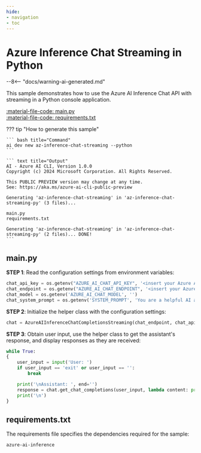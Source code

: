 ```yaml
---
hide:
- navigation
- toc
---
```

# Azure Inference Chat Streaming in Python

--8<-- "docs/warning-ai-generated.md"

This sample demonstrates how to use the Azure AI Inference Chat API with streaming in a Python console application.

[:material-file-code: main.py](https://raw.githubusercontent.com/robch/book-of-ai/main/docs/samples/az-inference-chat-streaming-py/main.py)  
[:material-file-code: requirements.txt](https://raw.githubusercontent.com/robch/book-of-ai/main/docs/samples/az-inference-chat-streaming-py/requirements.txt)  

??? tip "How to generate this sample"

    ``` bash title="Command"
    ai dev new az-inference-chat-streaming --python
    ```

    ``` text title="Output"
    AI - Azure AI CLI, Version 1.0.0
    Copyright (c) 2024 Microsoft Corporation. All Rights Reserved.

    This PUBLIC PREVIEW version may change at any time.
    See: https://aka.ms/azure-ai-cli-public-preview

    Generating 'az-inference-chat-streaming' in 'az-inference-chat-streaming-py' (3 files)...

    main.py
    requirements.txt

    Generating 'az-inference-chat-streaming' in 'az-inference-chat-streaming-py' (2 files)... DONE!
    ```


## main.py

**STEP 1**: Read the configuration settings from environment variables:

``` python title="main.py"
chat_api_key = os.getenv("AZURE_AI_CHAT_API_KEY", '<insert your Azure AI Inference API key here>')
chat_endpoint = os.getenv("AZURE_AI_CHAT_ENDPOINT", '<insert your Azure AI Inference endpoint here>')
chat_model = os.getenv('AZURE_AI_CHAT_MODEL', '')
chat_system_prompt = os.getenv('SYSTEM_PROMPT', 'You are a helpful AI assistant.')
```

**STEP 2**: Initialize the helper class with the configuration settings:

``` python title="main.py"
chat = AzureAIInferenceChatCompletionsStreaming(chat_endpoint, chat_api_key, chat_model, chat_system_prompt)
```

**STEP 3**: Obtain user input, use the helper class to get the assistant's response, and display responses as they are received:

``` python title="main.py"
while True:
{
    user_input = input('User: ')
    if user_input == 'exit' or user_input == '':
        break

    print('\nAssistant: ', end='')
    response = chat.get_chat_completions(user_input, lambda content: print(content, end=''))
    print('\n')
}
```

## requirements.txt

The requirements file specifies the dependencies required for the sample:

``` text title="requirements.txt"
azure-ai-inference
```
